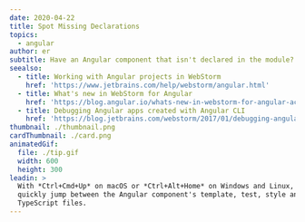 ```yaml
---
date: 2020-04-22
title: Spot Missing Declarations
topics:
  - angular
author: er
subtitle: Have an Angular component that isn't declared in the module? No worries!
seealso:
  - title: Working with Angular projects in WebStorm
    href: 'https://www.jetbrains.com/help/webstorm/angular.html'
  - title: What's new in WebStorm for Angular
    href: 'https://blog.angular.io/whats-new-in-webstorm-for-angular-acd804b84ec9'
  - title: Debugging Angular apps created with Angular CLI
    href: 'https://blog.jetbrains.com/webstorm/2017/01/debugging-angular-apps/'
thumbnail: ./thumbnail.png
cardThumbnail: ./card.png
animatedGif:
  file: ./tip.gif
  width: 600
  height: 300
leadin: >
  With *Ctrl+Cmd+Up* on macOS or *Ctrl+Alt+Home* on Windows and Linux, you can
  quickly jump between the Angular component's template, test, style and
  TypeScript files.
---
```


